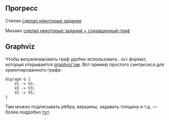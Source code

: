 ## Прогресс

Степан [сделал некоторые задания](https://github.com/Mangman/Autumn)

Михаил [сделал некоторые задания + сокращенный граф](https://github.com/gicha/MEGA_BIO_PARTY)

## Graphviz

Чтобы визуализировать граф удобно использовать `.dot` формат, который открывается [graphviz'ом](http://www.graphviz.org/Download.php). Вот пример простого синтаксиса для ориентированного графа: 

~~~
digraph G {
	V1 -> V2;
	V2 -> V3;
	V2 -> V5;
}
~~~	

Там можно подписывать рёбра, вершины, задавать толщину и т.д. — более подробно [тут](https://en.wikipedia.org/wiki/DOT_(graph_description_language)). 
